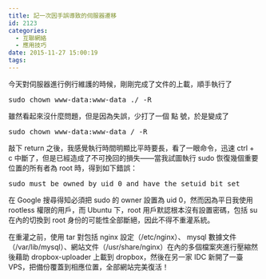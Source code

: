 ```yaml
---
title: 記一次因手誤導致的伺服器遷移
id: 2123
categories:
  - 互聯網絡
  - 應用技巧
date: 2015-11-27 15:00:19
tags:
---
```


今天對伺服器進行例行維護的時候，剛剛完成了文件的上載，順手執行了

<pre class="lang:default decode:true ">sudo chown www-data:www-data ./ -R</pre>

雖然看起來沒什麼問題，但是因為失誤，少打了一個 點 號，於是變成了

<pre class="lang:default decode:true">sudo chown www-data:www-data / -R</pre>

<!--more-->敲下 return 之後，我感覺執行時間明顯比平時要長，看了一眼命令，迅速 ctrl + c 中斷了，但是已經造成了不可挽回的損失——當我試圖執行 sudo 恢復幾個重要位置的所有者為 root 時，得到如下錯誤：

<pre class="lang:default decode:true ">sudo must be owned by uid 0 and have the setuid bit set</pre>

在 Google 搜尋得知必須把 sudo 的 owner 設置為 uid 0，然而因為平日我使用 rootless 權限的用戶，而 Ubuntu 下，root 用戶默認根本沒有設置密碼，包括 su 在內的切換到 root 身份的可能性全部斷絕，因此不得不重灌系統。

在重灌之前，使用 tar 對包括 nginx 設定（/etc/nginx）、 mysql 數據文件（/var/lib/mysql）、網站文件（/usr/share/nginx）在內的多個檔案夾進行壓縮然後藉助 dropbox-uploader 上載到 dropbox，然後在另一家 IDC 新開了一臺 VPS，把備份覆蓋到相應位置，全部網站完美復活！